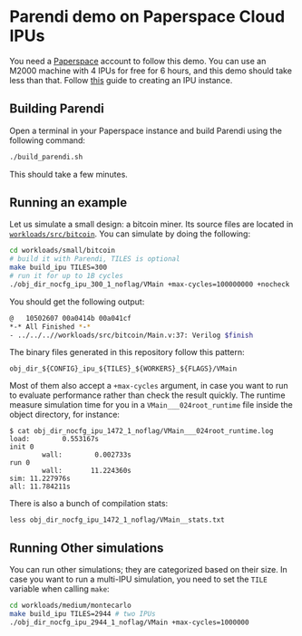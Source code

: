 # Parendi demo on Paperspace Cloud IPUs

You need a [Paperspace](https://paperspace.com) account to follow this demo.
You can use an M2000 machine with 4 IPUs for free for 6 hours, and this demo should take less than that. Follow [this](paperspace.md) guide to creating an IPU instance.
## Building Parendi
Open a terminal in your Paperspace instance and build Parendi using the following command:
```bash
./build_parendi.sh
```
This should take a few minutes.

## Running an example

Let us simulate a small design: a bitcoin miner. Its source files are located in [`workloads/src/bitcoin`](workloads/src/bitcoin/). You can simulate by doing the following:
```bash
cd workloads/small/bitcoin
# build it with Parendi, TILES is optional
make build_ipu TILES=300
# run it for up to 1B cycles
./obj_dir_nocfg_ipu_300_1_noflag/VMain +max-cycles=100000000 +nocheck

```
You should get the following output:
```bash
@   10502607 00a0414b 00a041cf
*-* All Finished *-*
- ../../..//workloads/src/bitcoin/Main.v:37: Verilog $finish
```
The binary files generated in this repository follow this pattern:
```
obj_dir_${CONFIG}_ipu_${TILES}_${WORKERS}_${FLAGS}/VMain
```
Most of them also accept a `+max-cycles` argument, in case you want to run to evaluate performance rather than check the result quickly.
The runtime measure simulation time for you in a `VMain___024root_runtime` file inside the object directory, for instance:
```
$ cat obj_dir_nocfg_ipu_1472_1_noflag/VMain___024root_runtime.log
load:        0.553167s
init 0
        wall:        0.002733s
run 0
        wall:       11.224360s
sim: 11.227976s
all: 11.784211s
```
There is also a bunch of compilation stats:
```
less obj_dir_nocfg_ipu_1472_1_noflag/VMain__stats.txt
```

## Running Other simulations
You can run other simulations; they are categorized based on their size.
In case you want to run a multi-IPU simulation, you need to set the `TILE` variable when calling `make`:

```bash
cd workloads/medium/montecarlo
make build_ipu TILES=2944 # two IPUs
./obj_dir_nocfg_ipu_2944_1_noflag/VMain +max-cycles=1000000
```





